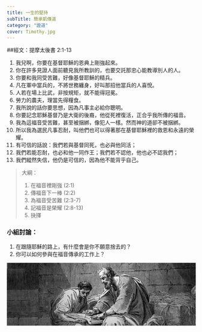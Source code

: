 ```yaml
---
title: 一生的堅持
subTitle: 簡承凱傳道
category: "證道"
cover: Timothy.jpg
---
```

##經文：提摩太後書 2:1-13


1. 我兒啊，你要在基督耶穌的恩典上剛強起來。
2. 你在許多見證人面前聽見我所教訓的，也要交託那忠心能教導別人的人。
3. 你要和我同受苦難，好像基督耶穌的精兵。
4. 凡在軍中當兵的，不將世務纏身，好叫那招他當兵的人喜悅。
5. 人若在場上比武，非按規矩，就不能得冠冕。
6. 勞力的農夫，理當先得糧食。
7. 我所說的話你要思想，因為凡事主必給你聰明。
8. 你要記念耶穌基督乃是大衛的後裔，他從死裡復活，正合乎我所傳的福音。
9. 我為這福音受苦難，甚至被捆綁，像犯人一樣。然而神的道卻不被捆綁。
10. 所以我為選民凡事忍耐，叫他們也可以得著那在基督耶穌裡的救恩和永遠的榮耀。
11. 有可信的話說：我們若與基督同死，也必與他同活；
12. 我們若能忍耐，也必和他一同作王；我們若不認他，他也必不認我們；
13. 我們縱然失信，他仍是可信的，因為他不能背乎自己。

> 大綱：
>1. 在福音裡剛強 (2:1)
>2. 傳福音下一棒 (2:2)
>3. 為福音受苦難 (2:3-7)
>4. 記福音是榮耀 (2:8-13)
>5. 抉擇



### 小組討論：
1. 在跟隨耶穌的路上，有什麼會是你不願意捨去的？
2. 你可以如何參與在福音傳承的工作上？


![](./Timothy.jpg)






